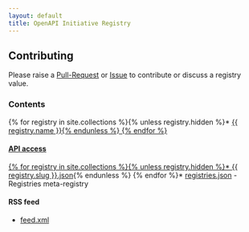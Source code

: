 ```yaml
---
layout: default
title: OpenAPI Initiative Registry
---
```


## Contributing

Please raise a [Pull-Request](https://github.com/OAI/OpenAPI-Specification/pulls) or [Issue](https://github.com/OAI/OpenAPI-Specification/issues) to contribute or discuss a registry value.

### Contents

{% for registry in site.collections %}{% unless registry.hidden %}* <a href="/registries/{{ registry.slug }}">{{ registry.name }}{% endunless %}
{% endfor %}

#### API access

{% for registry in site.collections %}{% unless registry.hidden %}* <a href="/api/{{ registry.slug }}.json">{{ registry.slug }}.json</a>{% endunless %}
{% endfor %}* [registries.json](/api/registries.json) - Registries meta-registry

#### RSS feed

* [feed.xml](/rss/feed.xml)

